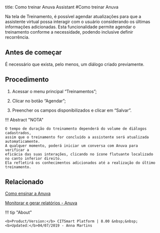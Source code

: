 title: Como treinar Anuva Assistant
#Como treinar Anuva

Na tela de Treinamento, é possível agendar atualizações para que a assistente virtual possa interagir 
com o usuário considerando os últimas informações adicionadas. Esta funcionalidade permite agendar o 
treinamento conforme a necessidade, podendo inclusive definir recorrência.

Antes de começar
--------------

É necessário que exista, pelo menos, um diálogo criado previamente.

Procedimento
-----------

1. Acessar o menu principal “Treinamentos”;

2. Clicar no botão “Agendar”;

3. Preencher os campos disponibilizados e clicar em “Salvar”.


!!! Abstract "NOTA"
    
    O tempo de duração do treinamento dependerá do volume de diálogos cadastrados, 
    assim que o treinamento for concluído a assistente será atualizada automaticamente.
    A qualquer momento, poderá iniciar um conversa com Anuva para verificar a 
    eficácia das suas interações, clicando no ícone flutuante localizado no canto inferior direito.
    Ela refletirá os conhecimentos adicionados até a realização do último treinamento.
   
Relacionado
-----------

[Como ensinar a Anuva](/pt-br/anuva/use/teach-anuva.html)

[Monitorar e gerar relatórios - Anuva](/pt-br/anuva/use/monitoring-anuva.html)

!!! tip "About"

    <b>Product/Version:</b> CITSmart Platform | 8.00 &nbsp;&nbsp;
    <b>Updated:</b>04/07/2019 - Anna Martins
